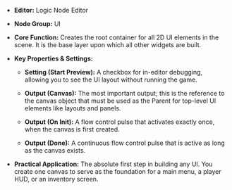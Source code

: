 - **Editor:** Logic Node Editor
    
- **Node Group:** UI
    
- **Core Function:** Creates the root container for all 2D UI elements in the scene. It is the base layer upon which all other widgets are built.
    
- **Key Properties & Settings:**
    
    - **Setting (Start Preview):** A checkbox for in-editor debugging, allowing you to see the UI layout without running the game.
        
    - **Output (Canvas):** The most important output; this is the reference to the canvas object that must be used as the Parent for top-level UI elements like layouts and panels.
        
    - **Output (On Init):** A flow control pulse that activates exactly once, when the canvas is first created.
        
    - **Output (Done):** A continuous flow control pulse that is active as long as the canvas exists.
        
- **Practical Application:** The absolute first step in building any UI. You create one canvas to serve as the foundation for a main menu, a player HUD, or an inventory screen.